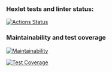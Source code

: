 ### Hexlet tests and linter status:
[![Actions Status](https://github.com/veroleded/fullstack-javascript-project-4/workflows/hexlet-check/badge.svg)](https://github.com/veroleded/fullstack-javascript-project-4/actions)

### Maintainability and test coverage
[![Maintainability](https://api.codeclimate.com/v1/badges/e8843fa2205e40d81b22/maintainability)](https://codeclimate.com/github/veroleded/fullstack-javascript-project-4/maintainability)

[![Test Coverage](https://api.codeclimate.com/v1/badges/e8843fa2205e40d81b22/test_coverage)](https://codeclimate.com/github/veroleded/fullstack-javascript-project-4/test_coverage)